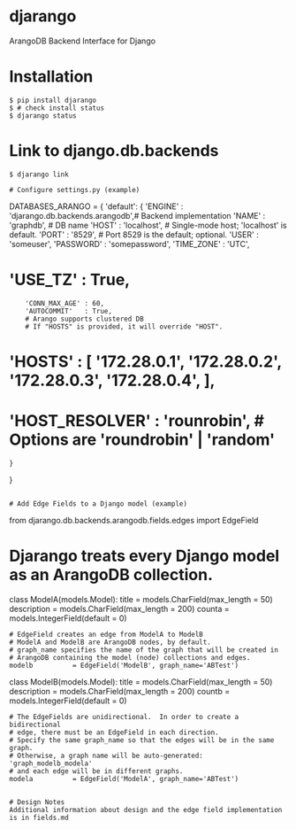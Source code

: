 # djarango
ArangoDB Backend Interface for Django

# Installation
```
$ pip install djarango
$ # check install status
$ djarango status
```

# Link to django.db.backends
```
$ djarango link

# Configure settings.py (example)

```
DATABASES_ARANGO = {
    'default': {
        'ENGINE'       : 'djarango.db.backends.arangodb',# Backend implementation
        'NAME'         : 'graphdb',                 # DB name
        'HOST'         : 'localhost',               # Single-mode host; 'localhost' is default.
        'PORT'         : '8529',                    # Port 8529 is the default; optional.
        'USER'         : 'someuser',
        'PASSWORD'     : 'somepassword',
        'TIME_ZONE'    : 'UTC',
#       'USE_TZ'       : True,
        'CONN_MAX_AGE' : 60,
        'AUTOCOMMIT'   : True,
        # Arango supports clustered DB
        # If "HOSTS" is provided, it will override "HOST".
#       'HOSTS'     : [ '172.28.0.1', '172.28.0.2', '172.28.0.3', '172.28.0.4', ],
#       'HOST_RESOLVER' : 'rounrobin',      # Options are 'roundrobin' | 'random'
    }
}
```

# Add Edge Fields to a Django model (example)
```
from djarango.db.backends.arangodb.fields.edges import EdgeField

# Djarango treats every Django model as an ArangoDB collection.
class ModelA(models.Model):
    title           = models.CharField(max_length = 50)
    description     = models.CharField(max_length = 200)
    counta          = models.IntegerField(default = 0)

    # EdgeField creates an edge from ModelA to ModelB
    # ModelA and ModelB are ArangoDB nodes, by default.
    # graph_name specifies the name of the graph that will be created in
    # ArangoDB containing the model (node) collections and edges.
    modelb          = EdgeField('ModelB', graph_name='ABTest')

class ModelB(models.Model):
    title           = models.CharField(max_length = 50)
    description     = models.CharField(max_length = 200)
    countb          = models.IntegerField(default = 0)

    # The EdgeFields are unidirectional.  In order to create a bidirectional
    # edge, there must be an EdgeField in each direction.
    # Specify the same graph_name so that the edges will be in the same graph.
    # Otherwise, a graph name will be auto-generated: 'graph_modelb_modela'
    # and each edge will be in different graphs.
    modela          = EdgeField('ModelA', graph_name='ABTest')
```

# Design Notes
Additional information about design and the edge field implementation is in fields.md
